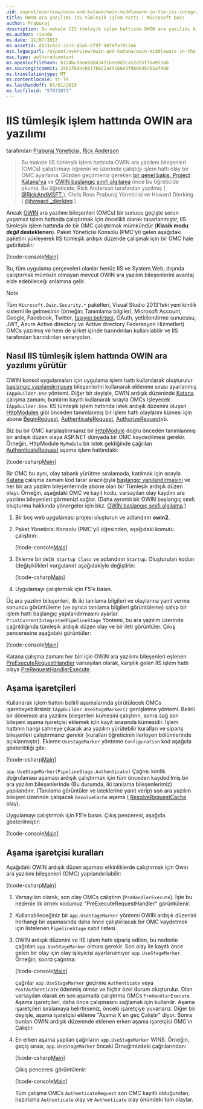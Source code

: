 ```yaml
---
uid: aspnet/overview/owin-and-katana/owin-middleware-in-the-iis-integrated-pipeline
title: OWIN ara yazılımı IIS tümleşik işlem hattı | Microsoft Docs
author: Praburaj
description: Bu makale IIS tümleşik işlem hattında OWIN ara yazılımı bileşenleri (OMCs) çalıştırmayı öğrenin ve üzerinde çalıştığı işlem hattı olay bir OMC ayarlama. Yapmanız gerekenler...
ms.author: riande
ms.date: 11/07/2013
ms.assetid: d031c021-33c2-45a5-bf9f-98f8fa78c2ab
msc.legacyurl: /aspnet/overview/owin-and-katana/owin-middleware-in-the-iis-integrated-pipeline
msc.type: authoredcontent
ms.openlocfilehash: 6124bcdaeeb0d4342cbde0d3ca52d55f76a953ab
ms.sourcegitcommit: 24b1f6decbb17bb22a45166e5fdb0845c65af498
ms.translationtype: MT
ms.contentlocale: tr-TR
ms.lasthandoff: 03/01/2019
ms.locfileid: "57071073"
---
```

<a name="owin-middleware-in-the-iis-integrated-pipeline"></a>IIS tümleşik işlem hattında OWIN ara yazılımı
====================
tarafından [Praburaj Yöneticisi](https://github.com/Praburaj), [Rick Anderson]((https://twitter.com/RickAndMSFT))

> Bu makale IIS tümleşik işlem hattında OWIN ara yazılımı bileşenleri (OMCs) çalıştırmayı öğrenin ve üzerinde çalıştığı işlem hattı olay bir OMC ayarlama. Gözden geçirmeniz gereken [bir genel bakış, Project Katana'ya](an-overview-of-project-katana.md) ve [OWIN başlangıç sınıfı algılama](owin-startup-class-detection.md) önce bu öğreticide okuma. Bu öğreticide, Rick Anderson tarafından yazılmış ( [ @RickAndMSFT ](https://twitter.com/#!/RickAndMSFT) ), Chris Ross Praburaj Yöneticisi ve Howard Dierking ( [ @howard \_dierking](https://twitter.com/howard_dierking) ).


Ancak [OWIN](an-overview-of-project-katana.md) ara yazılımı bileşenleri (OMCs) bir sunucu geçişte sorun yaşamaz işlem hattında çalıştırmak için öncelikli olarak tasarlanmıştır, IIS tümleşik işlem hattında de bir OMC çalıştırmak mümkündür (**Klasik modu *değil* desteklenen**). Paket Yöneticisi Konsolu (PMC'yi) gelen aşağıdaki paketini yükleyerek IIS tümleşik ardışık düzende çalışmak için bir OMC hale getirilebilir:

[!code-console[Main](owin-middleware-in-the-iis-integrated-pipeline/samples/sample1.cmd)]

Bu, tüm uygulama çerçeveleri olanlar henüz IIS ve System.Web, dışında çalıştırmak mümkün olmayan mevcut OWIN ara yazılım bileşenlerini avantaj elde edebileceği anlamına gelir. 

> [!NOTE]
> Tüm `Microsoft.Owin.Security.*` paketleri, Visual Studio 2013'teki yeni kimlik sistemi ile gelmesinin (örneğin: Tanımlama bilgileri, Microsoft Account, Google, Facebook, Twitter, [taşıyıcı belirteci](http://self-issued.info/docs/draft-ietf-oauth-v2-bearer.html), OAuth, yetkilendirme sunucusu, JWT, Azure Active directory ve Active directory Federasyon Hizmetleri) OMCs yazılmış ve hem de şirket içinde barındırılan kullanılabilir ve IIS tarafından barındırılan senaryoları.

## <a name="how-owin-middleware-executes-in-the-iis-integrated-pipeline"></a>Nasıl IIS tümleşik işlem hattında OWIN ara yazılımı yürütür

OWIN konsol uygulamaları için uygulama işlem hattı kullanılarak oluşturulur [başlangıç yapılandırmasını](owin-startup-class-detection.md) bileşenlerini kullanarak eklenme sırası ayarlanmış `IAppBuilder.Use` yöntemi. Diğer bir deyişle, OWIN ardışık düzeninde [Katana](an-overview-of-project-katana.md) çalışma zamanı, bunların kayıtlı kullanarak sırayla OMCs işleyecek `IAppBuilder.Use`. IIS tümleşik işlem hattında istek ardışık düzenini oluşan [HttpModules](https://msdn.microsoft.com/library/ms178468(v=vs.85).aspx) gibi önceden tanımlanmış bir işlem hattı olaylarını kümesi için abone [BeginRequest](https://msdn.microsoft.com/library/system.web.httpapplication.beginrequest.aspx), [AuthenticateRequest](https://msdn.microsoft.com/library/system.web.httpapplication.authenticaterequest.aspx), [AuthorizeRequest](https://msdn.microsoft.com/library/system.web.httpapplication.authorizerequest.aspx)vb.

Biz bu bir OMC karşılaştırırsanız bir [HttpModule](https://msdn.microsoft.com/library/zec9k340(v=vs.85).aspx) doğru önceden tanımlanmış bir ardışık düzen olaya ASP.NET dünyada bir OMC kaydedilmesi gerekir. Örneğin, HttpModule `MyModule` bir istek geldiğinde çağrılan [AuthenticateRequest](https://msdn.microsoft.com/library/system.web.httpapplication.authenticaterequest.aspx) aşama işlem hattındaki:

[!code-csharp[Main](owin-middleware-in-the-iis-integrated-pipeline/samples/sample2.cs?highlight=10)]

Bir OMC bu aynı, olay tabanlı yürütme sıralamada, katılmak için sırayla [Katana](an-overview-of-project-katana.md) çalışma zamanı kod tarar aracılığıyla [başlangıç yapılandırmasını](owin-startup-class-detection.md) ve her bir ara yazılım bileşenlerinde abone olan bir Tümleşik ardışık düzen olayı. Örneğin, aşağıdaki OMC ve kayıt kodu, varsayılan olay kaydını ara yazılımı bileşenleri görmenizi sağlar. (Daha ayrıntılı bir OWIN başlangıç sınıfı oluşturma hakkında yönergeler için bkz. [OWIN başlangıç sınıfı algılama](owin-startup-class-detection.md).)

1. Bir boş web uygulaması projesi oluşturun ve adlandırın **owin2**.
2. Paket Yöneticisi Konsolu (PMC'yi) öğesinden, aşağıdaki komutu çalıştırın: 

    [!code-console[Main](owin-middleware-in-the-iis-integrated-pipeline/samples/sample3.cmd)]
3. Ekleme bir `OWIN Startup Class` ve adlandırın `Startup`. Oluşturulan kodun (değişiklikleri vurgulanır) aşağıdakiyle değiştirin:  

    [!code-csharp[Main](owin-middleware-in-the-iis-integrated-pipeline/samples/sample4.cs?highlight=5-7,15-36)]
4. Uygulamayı çalıştırmak için F5'e basın.

Üç ara yazılım bileşenleri, ilk iki tanılama bilgileri ve olaylarına yanıt verme sonuncu görüntüleme (ve ayrıca tanılama bilgileri görüntüleme) sahip bir işlem hattı başlangıç yapılandırmasını ayarlar. `PrintCurrentIntegratedPipelineStage` Yöntemi, bu ara yazılım üzerinde çağrıldığında tümleşik ardışık düzen olay ve bir ileti görüntüler. Çıkış penceresine aşağıdaki görüntüler:

[!code-console[Main](owin-middleware-in-the-iis-integrated-pipeline/samples/sample5.cmd)]

Katana çalışma zamanı her biri için OWIN ara yazılımı bileşenleri eşlenen [PreExecuteRequestHandler](https://msdn.microsoft.com/library/system.web.httpapplication.prerequesthandlerexecute.aspx) varsayılan olarak, karşılık gelen IIS işlem hattı olaya [PreRequestHandlerExecute](https://msdn.microsoft.com/library/system.web.httpapplication.prerequesthandlerexecute.aspx).

## <a name="stage-markers"></a>Aşama işaretçileri

Kullanarak işlem hattını belirli aşamalarında yürütülecek OMCs işaretleyebilirsiniz `IAppBuilder UseStageMarker()` genişletme yöntemi. Belirli bir dönemde ara yazılımı bileşenleri kümesini çalıştırın, sonra sağ son bileşeni aşama işaretçisi eklemek için kayıt sırasında kümesidir. İşlem hattının hangi sahneye çıkarak ara yazılım yürütebilir kuralları ve sipariş bileşenleri çalıştırmanız gerekir (kuralları öğreticinin ilerleyen bölümlerinde açıklanmıştır). Ekleme `UseStageMarker` yönteme `Configuration` kod aşağıda gösterildiği gibi:

[!code-csharp[Main](owin-middleware-in-the-iis-integrated-pipeline/samples/sample6.cs?highlight=13,19)]

`app.UseStageMarker(PipelineStage.Authenticate)` Çağrısı kimlik doğrulaması aşaması ardışık çalıştırmak için tüm önceden kaydedilmiş bir ara yazılım bileşenlerinde (Bu durumda, iki tanılama bileşenlerimiz) yapılandırır. (Tanılama görüntüler ve isteklerine yanıt verip) son ara yazılım bileşeni üzerinde çalışacak `ResolveCache` aşama ( [ResolveRequestCache](https://msdn.microsoft.com/library/system.web.httpapplication.resolverequestcache.aspx) olay).

Uygulamayı çalıştırmak için F5'e basın. Çıkış penceresi, aşağıda gösterilmiştir:

[!code-console[Main](owin-middleware-in-the-iis-integrated-pipeline/samples/sample7.cmd)]

## <a name="stage-marker-rules"></a>Aşama işaretçisi kuralları

Aşağıdaki OWIN ardışık düzen aşaması etkinliklerde çalıştırmak için Owın ara yazılımı bileşenleri (OMC) yapılandırılabilir:

[!code-csharp[Main](owin-middleware-in-the-iis-integrated-pipeline/samples/sample8.cs)]

1. Varsayılan olarak, son olay OMCs çalıştırın (`PreHandlerExecute`). İşte bu nedenle ilk örnek kodumuz "PreExecuteRequestHandler" görüntülenir.
2. Kullanabileceğiniz bir `app.UseStageMarker` yöntemi OWIN ardışık düzenini herhangi bir aşamasında daha önce çalıştırılacak bir OMC kaydetmek için listelenen `PipelineStage` sabit listesi.
3. OWIN ardışık düzenini ve IIS işlem hattı sipariş edilen, bu nedenle çağrıları `app.UseStageMarker` olması gerekir. Son olay ile kayıtlı önce gelen bir olay için olay işleyicisi ayarlanamıyor `app.UseStageMarker`. Örneğin, *sonra* çağırma:

    [!code-console[Main](owin-middleware-in-the-iis-integrated-pipeline/samples/sample9.cmd)]

   çağrılar `app.UseStageMarker` geçirme `Authenticate` veya `PostAuthenticate` ödenmiş olmaz ve hiçbir özel durum oluşturulur. Olan varsayılan olarak en son aşamada çalıştırma OMCs `PreHandlerExecute`. Aşama işaretçileri, daha önce çalışmasını sağlamak için kullanılır. Aşama işaretçileri sıralamaya belirtirseniz, önceki işaretçiye yuvarlarız. Diğer bir deyişle, aşama işaretçisi ekleme "Aşama X en geç Çalıştır" diyor. Sonra bunları OWIN ardışık düzeninde eklenen erken aşama işaretçisi OMC'ın Çalıştır.
4. En erken aşama yapılan çağrıların `app.UseStageMarker` WINS. Örneğin, geçiş sırası, `app.UseStageMarker` önceki Örneğimizdeki çağrılarından:

    [!code-csharp[Main](owin-middleware-in-the-iis-integrated-pipeline/samples/sample10.cs?highlight=13,19)]

   Çıkış penceresi görüntülenir: 

    [!code-console[Main](owin-middleware-in-the-iis-integrated-pipeline/samples/sample11.cmd)]

   Tüm çalışma OMCs `AuthenticateRequest` son OMC kayıtlı olduğundan, hazırlama `Authenticate` olay ve `Authenticate` olay önündeki tüm olaylar.
